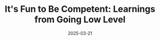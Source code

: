 ---
title: "It's Fun to Be Competent: Learnings from Going Low Level"
date: 2025-03-21
tags: [C, database]
excerpt: My First C Project is an on Disk Employee Database. Although it wasn't the most complicated project it left me with some great lessons.
---